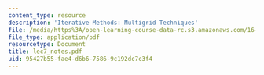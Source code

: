 ```yaml
---
content_type: resource
description: 'Iterative Methods: Multigrid Techniques'
file: /media/https%3A/open-learning-course-data-rc.s3.amazonaws.com/16-920j-numerical-methods-for-partial-differential-equations-sma-5212-spring-2003/95427b55fae4d6b675869c192dc7c3f4_lec7_notes.pdf
file_type: application/pdf
resourcetype: Document
title: lec7_notes.pdf
uid: 95427b55-fae4-d6b6-7586-9c192dc7c3f4
---
```

